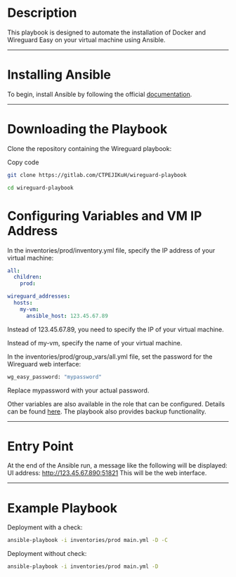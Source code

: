 # Description

This playbook is designed to automate the installation of Docker and Wireguard Easy on your virtual machine using Ansible.

***

# Installing Ansible

To begin, install Ansible by following the official [documentation](https://docs.ansible.com/ansible/latest/installation_guide/intro_installation.html).

***

# Downloading the Playbook

Clone the repository containing the Wireguard playbook:

Copy code
```bash
git clone https://gitlab.com/CTPEJIKuH/wireguard-playbook
```
```bash
cd wireguard-playbook
```
# Configuring Variables and VM IP Address

In the inventories/prod/inventory.yml file, specify the IP address of your virtual machine:
```yaml
all:
  children:
    prod:

wireguard_addresses:
  hosts:
    my-vm:
      ansible_host: 123.45.67.89
```
Instead of 123.45.67.89, you need to specify the IP of your virtual machine.

Instead of my-vm, specify the name of your virtual machine.

In the inventories/prod/group_vars/all.yml file, set the password for the Wireguard web interface:
```bash
wg_easy_password: "mypassword"
```
Replace mypassword with your actual password.

Other variables are also available in the role that can be configured. 
Details can be found [here](https://gitlab.com/CTPEJIKuH/wireguard-playbook/-/blob/main/roles/wireguard/README.md?ref_type=heads).
The playbook also provides backup functionality.

***

# Entry Point
At the end of the Ansible run, a message like the following will be displayed:
UI address: http://123.45.67.890:51821
This will be the web interface.

***

# Example Playbook
Deployment with a check:
```bash
ansible-playbook -i inventories/prod main.yml -D -C
```
Deployment without check:
```bash
ansible-playbook -i inventories/prod main.yml -D
```